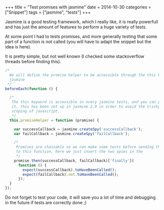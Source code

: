 +++
title = "Test promises with jasmine"
date = 2014-10-30
categories = ["Snippet"]
tags = ["jasmine", "tests"]
+++

Jasmine is a good testing framework, which I really like, it is really powerfull
and has just the amount of features to perform a huge variety of tests.

At some point I had to tests promises, and more generally testing that some
part of a function is not called (you will have to adapt the snippet but the
idea is here).

It is pretty simple, but not well known (I checked some stackoverflow threads
before finding this).

```javascript
/*
  We will define the promise helper to be accessible through the this keyword in
  jasmine
 */
beforeEach(function () {

  /*
   The this keyword is accessible in every jasmine tests, and you can populate
   it, this has been set up in jasmine 2.0 in order to avoid the tricky variable
   scoping of javascript.
   */
  this.promiseHelper = function (promise) {

    var successCallback = jasmine.createSpy('successCallback');
    var failCallback = jasmine.createSpy('failCallback');

    /*
     Promises are chainable so we can make some tests before sending the promise
     to this function, here we just insert the two spies in the
     */
    promise.then(successCallback, failCallback)['finally'](
      function () {
        expect(successCallback).toHaveBeenCalled();
        expect(failCallback).not.toHaveBeenCalled();
      });
  }
});

```

Do not forget to test your code, it will save you a lot of time and debugging in
the future if tests are correctly done ;)


